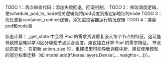 TODO 1：再次审查代码：添加失败回退，回滚机制。
TODO 2：修改调度逻辑，使schedule_pod_to_node相关逻辑能将pod调度到指定ip地址的node
TODO 3：优化更新container_runtime逻辑，添加监控容器运行情况逻辑
TODO 4：兼容pod和node类


状态计算： _get_state 中会将 Pod 的需求资源重复嵌入每个节点的特征，这可能导致模型难以学习区分哪些节点适合调度。建议独立计算 Pod 的需求特征。
节点动态变化： 
在更新 action_size 时，重建模型可能导致训练中断，建议使用模型的部分权重迁移（如 model.add(tf.keras.layers.Dense(..., weights=...))）。